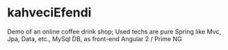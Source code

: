 # kahveciEfendi
Demo of an online coffee drink shop; Used techs are pure Spring like Mvc, Jpa, Data, etc., MySql DB, as front-end Angular 2 / Prime NG
